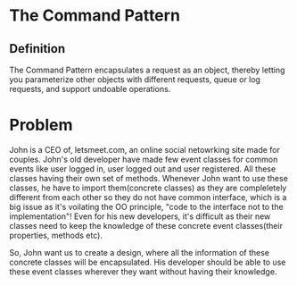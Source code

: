 # The Command Pattern

## Definition
The Command Pattern encapsulates a request as an object, thereby letting you parameterize other objects with different requests, queue or log requests, and support undoable operations.

# Problem
John is a CEO of, letsmeet.com, an online social netowrking site made for couples. John's old developer have made few event classes for common events like user logged in, user logged out and user registered. All these classes having their own set of methods. Whenever John want to use these classes, he have to import them(concrete classes) as they are compleletely different from each other so they do not have common interface, which is a big issue as it's voilating the OO principle, "code to the interface not to the implementation"! Even for his new developers, it's difficult as their new classes need to keep the knowledge of these concrete event classes(their properties, methods etc).

So, John want us to create a design, where all the information of these concrete classes will be encapsulated. His developer should be able to use these event classes wherever they want without having their knowledge.